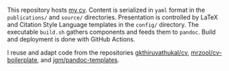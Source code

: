 This repository hosts [my cv](https://github.com/icornelius/cv/releases/latest/download/cornelius-cv.pdf).
Content is serialized in `yaml` format in the `publications/` and `source/` directories.
Presentation is controlled by LaTeX and Citation Style Language templates in the `config/` directory.
The executable `build.sh` gathers components and feeds them to `pandoc`.
Build and deployment is done with GitHub Actions.

I reuse and adapt code from the repositories [gkthiruvathukal/cv], [mrzool/cv-boilerplate], and [jgm/pandoc-templates].

[gkthiruvathukal/cv]: https://github.com/gkthiruvathukal/cv
[mrzool/cv-boilerplate]: https://github.com/mrzool/cv-boilerplate
[jgm/pandoc-templates]: https://github.com/jgm/pandoc-templates
